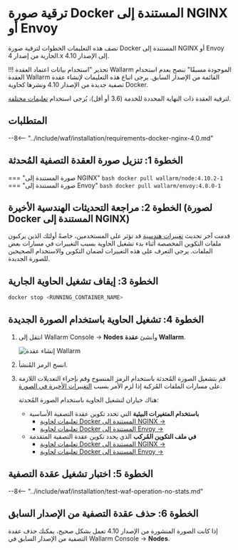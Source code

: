 # ترقية صورة Docker المستندة إلى NGINX أو Envoy

تصف هذه التعليمات الخطوات لترقية صورة Docker المستندة إلى NGINX أو Envoy الجارية من إصدار 4.x إلى الإصدار 4.10.

!!! تحذير "استخدام بيانات اعتماد العقدة Wallarm الموجودة مسبقًا"
    ننصح بعدم استخدام العقدة Wallarm القائمة من الإصدار السابق. يرجى اتباع هذه التعليمات لإنشاء عقدة تصفية جديدة من الإصدار 4.10 ونشرها كحاوية Docker.

لترقية العقدة ذات النهاية المحددة للخدمة (3.6 أو أقل)، يُرجى استخدام [تعليمات مختلفة](older-versions/docker-container.md).

## المتطلبات

--8<-- "../include/waf/installation/requirements-docker-nginx-4.0.md"

## الخطوة 1: تنزيل صورة العقدة التصفية المُحدثة

=== "صورة المستندة إلى NGINX"
    ``` bash
    docker pull wallarm/node:4.10.2-1
    ```
=== "صورة المستندة إلى Envoy"
    ``` bash
    docker pull wallarm/envoy:4.8.0-1
    ```

## الخطوة 2: مراجعة التحديثات الهندسية الأخيرة (لصورة Docker المستندة إلى NGINX)

قدمت آخر تحديث [تغييرات هندسية](what-is-new.md#optimized-and-more-secure-nginx-based-docker-image) قد تؤثر على المستخدمين، خاصةً أولئك الذين يركبون ملفات التكوين المخصصة أثناء بدء تشغيل الحاوية بسبب التغييرات في مسارات بعض الملفات. يرجى التعرف على هذه التغييرات لضمان التكوين والاستخدام الصحيحين للصورة الجديدة.

## الخطوة 3: إيقاف تشغيل الحاوية الجارية

```bash
docker stop <RUNNING_CONTAINER_NAME>
```

## الخطوة 4: تشغيل الحاوية باستخدام الصورة الجديدة

1. انتقل إلى Wallarm Console → **Nodes** وأنشئ **عقدة Wallarm**.

    ![إنشاء عقدة Wallarm](../images/user-guides/nodes/create-wallarm-node-name-specified.png)
1. انسخ الرمز المُنشأ.
1. قم بتشغيل الصورة المُحدثة باستخدام الرمز المنسوخ وقم بإجراء التعديلات اللازمة على مسارات الملفات المُركبة إذا لزم الأمر بسبب [التغييرات الأخيرة في الصورة](what-is-new.md#optimized-and-more-secure-nginx-based-docker-image).
    
    هناك خياران لتشغيل الحاوية باستخدام الصورة المُحدثة:

    * **باستخدام المتغيرات البيئية** التي تحدد تكوين عقدة التصفية الأساسية
        * [تعليمات لحاوية Docker المستندة إلى NGINX →](../admin-en/installation-docker-en.md#run-the-container-passing-the-environment-variables)
        * [تعليمات لحاوية Docker المستندة إلى Envoy →](../admin-en/installation-guides/envoy/envoy-docker.md#run-the-container-passing-the-environment-variables)
    * **في ملف التكوين المُركب** الذي يحدد تكوين عقدة التصفية المتقدمة
        * [تعليمات لحاوية Docker المستندة إلى NGINX →](../admin-en/installation-docker-en.md#run-the-container-mounting-the-configuration-file)
        * [تعليمات لحاوية Docker المستندة إلى Envoy →](../admin-en/installation-guides/envoy/envoy-docker.md#run-the-container-mounting-envoyyaml)

## الخطوة 5: اختبار تشغيل عقدة التصفية

--8<-- "../include/waf/installation/test-waf-operation-no-stats.md"

## الخطوة 6: حذف عقدة التصفية من الإصدار السابق

إذا كانت الصورة المنشورة من الإصدار 4.10 تعمل بشكل صحيح، يمكنك حذف عقدة التصفية من الإصدار السابق في Wallarm Console → **Nodes**.